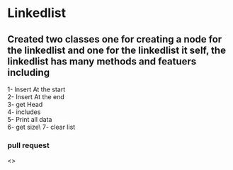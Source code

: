 # Linkedlist

## Created two classes one for creating a node for the linkedlist and one for the linkedlist it self, the linkedlist has many methods and featuers including

1- Insert At the start\
2- Insert At the end\
3- get Head\
4- includes\
5- Print all data\
6- get size\ 
7- clear list

### pull request

<>